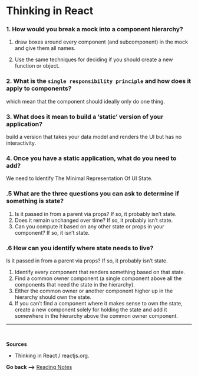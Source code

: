 # Thinking in React

### **1. How would you break a mock into a component hierarchy?**

1. draw boxes around every component (and subcomponent) in the mock and give them all names.

2. Use the same techniques for deciding if you should create a new function or object.

### **2. What is the `single responsibility principle` and how does it apply to components?**

which mean that the component should ideally only do one thing.

### **3. What does it mean to build a ‘static’ version of your application?**

build a version that takes your data model and renders the UI but has no interactivity.

### **4. Once you have a static application, what do you need to add?**

We need to Identify The Minimal Representation Of UI State.

### **.5 What are the three questions you can ask to determine if something is state?**

1. Is it passed in from a parent via props? If so, it probably isn’t state.
2. Does it remain unchanged over time? If so, it probably isn’t state.
3. Can you compute it based on any other state or props in your component? If so, it isn’t state.

### **.6 How can you identify where state needs to live?**

Is it passed in from a parent via props? If so, it probably isn’t state.

1. Identify every component that renders something based on that state.
2. Find a common owner component (a single component above all the components that need the state in the hierarchy).
3. Either the common owner or another component higher up in the hierarchy should own the state.
4. If you can’t find a component where it makes sense to own the state, create a new component solely for holding the state and add it somewhere in the hierarchy above the common owner component.

<hr>
<br>

**Sources**

- Thinking in React / reactjs.org.

**Go back -->** [Reading Notes](https://aseel-dweedar.github.io/reading-notes/)

